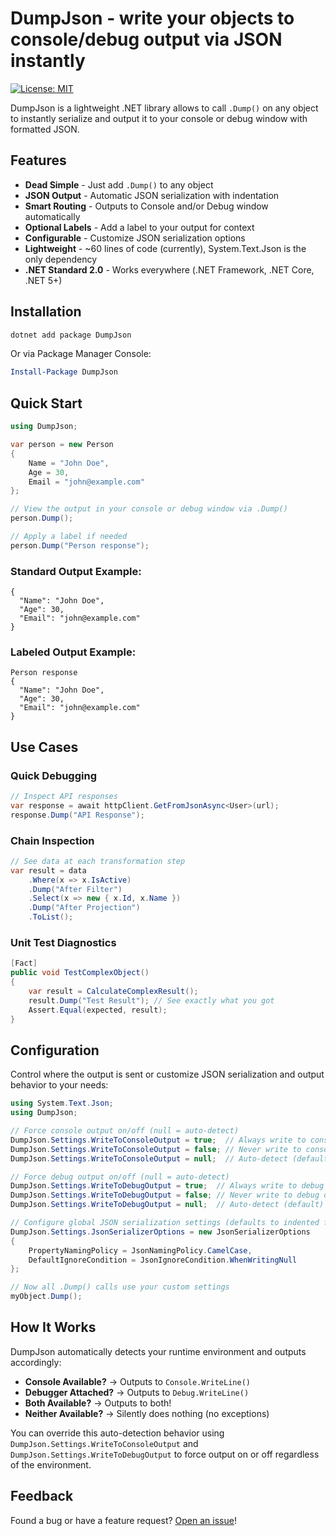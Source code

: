 ﻿# DumpJson - write your objects to console/debug output via JSON instantly

[![License: MIT](https://img.shields.io/badge/License-MIT-yellow.svg)](https://opensource.org/licenses/MIT)


DumpJson is a lightweight .NET library allows to call `.Dump()` on any object to instantly serialize and output it to your console or debug window with formatted JSON.

## Features

- **Dead Simple** - Just add `.Dump()` to any object
- **JSON Output** - Automatic JSON serialization with indentation
- **Smart Routing** - Outputs to Console and/or Debug window automatically
- **Optional Labels** - Add a label to your output for context
- **Configurable** - Customize JSON serialization options
- **Lightweight** - ~60 lines of code (currently), System.Text.Json is the only dependency 
- **.NET Standard 2.0** - Works everywhere (.NET Framework, .NET Core, .NET 5+)

## Installation

```bash
dotnet add package DumpJson
```

Or via Package Manager Console:

```powershell
Install-Package DumpJson
```

## Quick Start

```csharp
using DumpJson;

var person = new Person 
{ 
    Name = "John Doe", 
    Age = 30,
    Email = "john@example.com"
};

// View the output in your console or debug window via .Dump()
person.Dump();

// Apply a label if needed
person.Dump("Person response");
```

### Standard Output Example:

```
{
  "Name": "John Doe",
  "Age": 30,
  "Email": "john@example.com"
}
```

### Labeled Output Example:

```
Person response
{
  "Name": "John Doe",
  "Age": 30,
  "Email": "john@example.com"
}
```

## Use Cases

### Quick Debugging
```csharp
// Inspect API responses
var response = await httpClient.GetFromJsonAsync<User>(url);
response.Dump("API Response");
```

### Chain Inspection
```csharp
// See data at each transformation step
var result = data
    .Where(x => x.IsActive)
    .Dump("After Filter")
    .Select(x => new { x.Id, x.Name })
    .Dump("After Projection")
    .ToList();
```

### Unit Test Diagnostics
```csharp
[Fact]
public void TestComplexObject()
{
    var result = CalculateComplexResult();
    result.Dump("Test Result"); // See exactly what you got
    Assert.Equal(expected, result);
}
```

## Configuration

Control where the output is sent or customize JSON serialization and output behavior to your needs:

```csharp
using System.Text.Json;
using DumpJson;

// Force console output on/off (null = auto-detect)
DumpJson.Settings.WriteToConsoleOutput = true;  // Always write to console
DumpJson.Settings.WriteToConsoleOutput = false; // Never write to console
DumpJson.Settings.WriteToConsoleOutput = null;  // Auto-detect (default)

// Force debug output on/off (null = auto-detect)
DumpJson.Settings.WriteToDebugOutput = true;  // Always write to debug output
DumpJson.Settings.WriteToDebugOutput = false; // Never write to debug output
DumpJson.Settings.WriteToDebugOutput = null;  // Auto-detect (default)

// Configure global JSON serialization settings (defaults to indented formatting)
DumpJson.Settings.JsonSerializerOptions = new JsonSerializerOptions
{
    PropertyNamingPolicy = JsonNamingPolicy.CamelCase,
    DefaultIgnoreCondition = JsonIgnoreCondition.WhenWritingNull
};

// Now all .Dump() calls use your custom settings
myObject.Dump();
```

## How It Works

DumpJson automatically detects your runtime environment and outputs accordingly:

- **Console Available?** → Outputs to `Console.WriteLine()`
- **Debugger Attached?** → Outputs to `Debug.WriteLine()`
- **Both Available?** → Outputs to both!
- **Neither Available?** → Silently does nothing (no exceptions)

You can override this auto-detection behavior using `DumpJson.Settings.WriteToConsoleOutput` and `DumpJson.Settings.WriteToDebugOutput` to force output on or off regardless of the environment.

## Feedback

Found a bug or have a feature request? [Open an issue](https://github.com/wilyoctopus/DumpJson/issues)!


